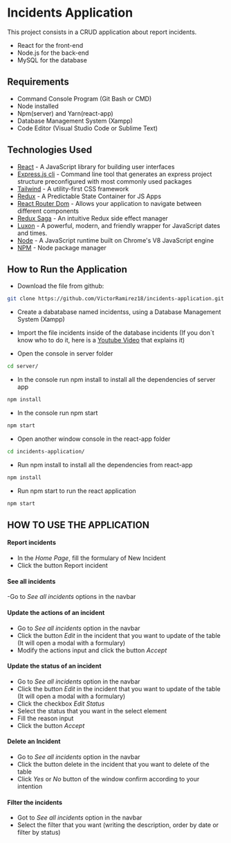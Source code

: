 # Incidents Application

This project consists in a CRUD application about report incidents.

- React for the front-end
- Node.js for the back-end
- MySQL for the database

## Requirements

- Command Console Program (Git Bash or CMD)
- Node installed
- Npm(server) and Yarn(react-app)
- Database Management System (Xampp)
- Code Editor (Visual Studio Code or Sublime Text)

## Technologies Used

- [React] - A JavaScript library for building user interfaces
- [Express.js cli] - Command line tool that generates an express project structure preconfigured with most commonly used packages
- [Tailwind] - A utility-first CSS framework
- [Redux] - A Predictable State Container for JS Apps
- [React Router Dom] - Allows your application to navigate between different components
- [Redux Saga] - An intuitive Redux side effect manager
- [Luxon] - A powerful, modern, and friendly wrapper for JavaScript dates and times.
- [Node] - A JavaScript runtime built on Chrome's V8 JavaScript engine
- [NPM] - Node package manager

## How to Run the Application

- Download the file from github:

```sh
git clone https://github.com/VictorRamirez18/incidents-application.git
```

- Create a dabatabase named incidentss, using a Database Management System (Xampp)

- Import the file incidents inside of the database incidents
  (If you don´t know who to do it, here is a [Youtube Video] that explains it)

- Open the console in server folder

```sh
cd server/
```

- In the console run npm install to install all the dependencies of server app

```sh
npm install
```

- In the console run npm start

```sh
npm start
```

- Open another window console in the react-app folder

```sh
cd incidents-application/
```

- Run npm install to install all the dependencies from react-app

```sh
npm install
```

- Run npm start to run the react application

```sh
npm start
```

## HOW TO USE THE APPLICATION

#### Report incidents

- In the _Home Page_, fill the formulary of New Incident
- Click the button Report incident

#### See all incidents

-Go to _See all incidents_ options in the navbar

#### Update the actions of an incident

- Go to _See all incidents_ option in the navbar
- Click the button _Edit_ in the incident that you want to update of the table (It will open a modal with a formulary)
- Modify the actions input and click the button _Accept_

#### Update the status of an incident

- Go to _See all incidents_ option in the navbar
- Click the button _Edit_ in the incident that you want to update of the table (It will open a modal with a formulary)
- Click the checkbox _Edit Status_
- Select the status that you want in the select element
- Fill the reason input
- Click the button _Accept_

#### Delete an Incident

- Go to _See all incidents_ option in the navbar
- Click the button delete in the incident that you want to delete of the table
- Click _Yes_ or _No_ button of the window confirm according to your intention

#### Filter the incidents

- Got to _See all incidents_ option in the navbar
- Select the filter that you want (writing the description, order by date or filter by status)

[react]: https://reactjs.org
[express.js cli]: https://github.com/tolustar/express-api-cli
[tailwind]: https://tailwindcss.com
[redux]: https://es.redux.js.org
[react router dom]: https://reactrouter.com/web/guides/quick-start
[redux saga]: https://redux-saga.js.org
[luxon]: https://moment.github.io/luxon/
[node.js]: http://nodejs.org
[youtube video]: https://www.youtube.com/watch?v=J_ow7VIQhxw
[node]: https://nodejs.org/en/
[npm]: https://www.npmjs.com
[yarn]: https://yarnpkg.com
